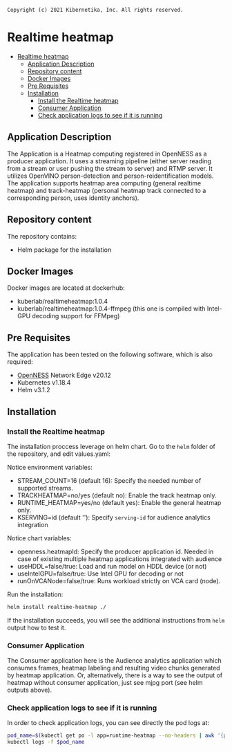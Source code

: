 ```text
Copyright (c) 2021 Kibernetika, Inc. All rights reserved.
```

# Realtime heatmap

- [Realtime heatmap](#realtime-heatmap)
  - [Application Description](#application-description)
  - [Repository content](#repository-content)
  - [Docker Images](#docker-images)
  - [Pre Requisites](#pre-requisites)
  - [Installation](#installation)
    - [Install the Realtime heatmap](#install-the-realtime-heatmap)
    - [Consumer Application](#consumer-application)
    - [Check application logs to see if it is running](#check-application-logs-to-see-if-it-is-running)

## Application Description

The Application is a Heatmap computing registered in OpenNESS as a producer application. It uses
a streaming pipeline (either server reading from a stream or user pushing the stream to server) and RTMP server.
It utilizes OpenVINO person-detection and person-reidentification models. The application supports heatmap area
computing (general realtime heatmap) and track-heatmap (personal heatmap track connected to a corresponding person, uses
identity anchors).

## Repository content

The repository contains:

-	Helm package for the installation

## Docker Images

Docker images are located at dockerhub:

- kuberlab/realtimeheatmap:1.0.4
- kuberlab/realtimeheatmap:1.0.4-ffmpeg (this one is compiled with Intel-GPU decoding support for FFMpeg)

Pre Requisites
---
The application has been tested on the following software, which is also required:

* [OpenNESS](https://github.com/open-ness/specs) Network Edge v20.12
* Kubernetes v1.18.4
* Helm v3.1.2

## Installation

### Install the Realtime heatmap

The installation proccess leverage on helm chart. Go to the `helm` folder of the repository, and edit values.yaml:

Notice environment variables:

- STREAM_COUNT=16 (default 16): Specify the needed number of supported streams.
- TRACKHEATMAP=no/yes (default no): Enable the track heatmap only.
- RUNTIME_HEATMAP=yes/no (default yes): Enable the general heatmap only.
- KSERVING=id (default ''): Specify `serving-id` for audience analytics integration

Notice chart variables:

- openness.heatmapId: Specify the producer application id. Needed in case of existing multiple heatmap applications
integrated with audience
- useHDDL=false/true: Load and run model on HDDL device (or not)
- useIntelGPU=false/true: Use Intel GPU for decoding or not
- runOnVCANode=false/true: Runs workload strictly on VCA card (node).

Run the installation:

```bash
helm install realtime-heatmap ./
```

If the installation succeeds, you will see the additional instructions from `helm` output how to test it.

### Consumer Application

The Consumer application here is the Audience analytics application which consumes frames, heatmap labeling and
resulting video chunks generated by heatmap application. Or, alternatively, there is a way to see the output of heatmap
without consumer application, just see mjpg port (see helm outputs above).

### Check application logs to see if it is running

In order to check application logs, you can see directly the pod logs at:

```bash
pod_name=$(kubectl get po -l app=runtime-heatmap --no-headers | awk '{print $1}')
kubectl logs -f $pod_name
```
